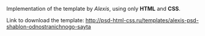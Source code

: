 Implementation of the template by _Alexis_, using only **HTML** and **СSS**.

Link to download the template: http://psd-html-css.ru/templates/alexis-psd-shablon-odnostranichnogo-sayta
